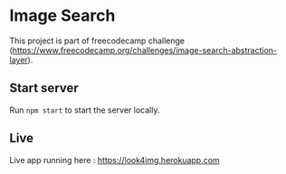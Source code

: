 # Image Search

This project is part of freecodecamp challenge (https://www.freecodecamp.org/challenges/image-search-abstraction-layer).

## Start server

Run `npm start` to start the server locally.

## Live

Live app running here : https://look4img.herokuapp.com